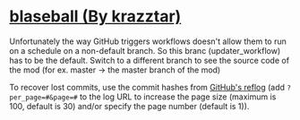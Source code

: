 # [blaseball (By krazztar)](https://github.com/krazztar/blaseball)

Unfortunately the way GitHub triggers workflows doesn't allow them to run on a schedule on a non-default branch. So this branc (updater_workflow) has to be the default. Switch to a different branch to see the source code of the mod (for ex. master -> the master branch of the mod)

To recover lost commits, use the commit hashes from [GitHub's reflog](https://api.github.com/repos/KtaneModules/blaseball-krazztar/events) (add `?per_page=#&page=#` to the log URL to increase the page size (maximum is 100, default is 30) and/or specify the page number (default is 1)).
